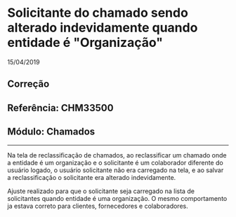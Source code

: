 # Solicitante do chamado sendo alterado indevidamente quando entidade é "Organização"
15/04/2019
## Correção
## Referência: CHM33500
## Módulo: Chamados
***

Na tela de reclassificação de chamados, ao reclassificar um chamado onde a entidade é um organização e o solicitante é um colaborador diferente do usuário logado, o usuário solicitante não era carregado na tela, e ao salvar a reclassificação o solicitante era alterado indevidamente.

Ajuste realizado para que o solicitante seja carregado na lista de solicitantes quando entidade é uma organização. O mesmo comportamento ja estava correto para clientes, fornecedores e colaboradores.